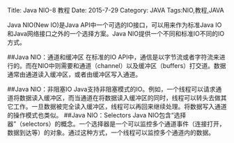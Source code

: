 Title: Java NIO-8 教程
Date: 2015-7-29 
Category: JAVA
Tags:NIO,教程,JAVA

Java NIO(New IO)是Java API中一个可选的IO接口，可以用来作为标准Java IO和Java网络接口之外的一个选择方案。Java NIO提供一个不同和标准IO不同的IO方式。

##Java NIO：通道和缓冲区
在标准的IO API中，通信是以字节流或者字符流来进行的。而在NIO中则需要和通道（channel）以及缓冲区（buffers）打交道。数据通常由通道读入缓冲区，或者由缓冲区写入通道。

##Java NIO：非阻塞IO
Java支持非阻塞模式的IO。例如，一个线程可以请求通道将数据读入缓冲区，而当通道在将数据读入缓冲区的同时，线程可以转头去做其它工作。一旦数据被完全读入缓冲区，线程可以再回来继续处理。将数据写入通道的操作模式也类似。
##Java NIO：Selectors
Java NIO包含“选择器”（selectors）的概念。一个选择器是一个可以监控多个通道事件（连接打开，数据到达等）的对象。通过这种方式，一个线程可以监控多个通道内的数据。
